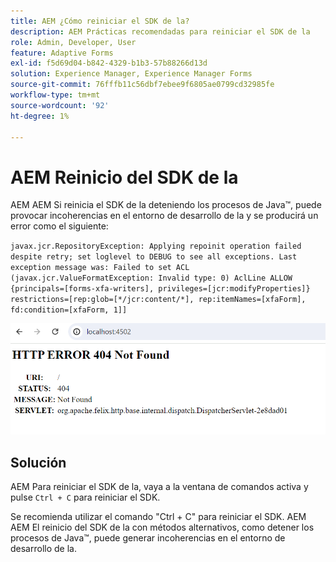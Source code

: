 ```yaml
---
title: AEM ¿Cómo reiniciar el SDK de la?
description: AEM Prácticas recomendadas para reiniciar el SDK de la
role: Admin, Developer, User
feature: Adaptive Forms
exl-id: f5d69d04-b842-4329-b1b3-57b88266d13d
solution: Experience Manager, Experience Manager Forms
source-git-commit: 76fffb11c56dbf7ebee9f6805ae0799cd32985fe
workflow-type: tm+mt
source-wordcount: '92'
ht-degree: 1%

---
```


# AEM Reinicio del SDK de la

AEM AEM Si reinicia el SDK de la deteniendo los procesos de Java™, puede provocar incoherencias en el entorno de desarrollo de la y se producirá un error como el siguiente:

`javax.jcr.RepositoryException: Applying repoinit operation failed despite retry; set loglevel to DEBUG to see all exceptions. Last exception message was: Failed to set ACL (javax.jcr.ValueFormatException: Invalid type: 0) AclLine ALLOW {principals=[forms-xfa-writers], privileges=[jcr:modifyProperties]} restrictions=[rep:glob=[*/jcr:content/*], rep:itemNames=[xfaForm], fd:condition=[xfaForm, 1]]`

![Restart-aem-sdk-error](/help/forms/using/assets/restart-sdk-error.png)

## Solución

AEM Para reiniciar el SDK de la, vaya a la ventana de comandos activa y pulse `Ctrl + C` para reiniciar el SDK.

Se recomienda utilizar el comando &quot;Ctrl + C&quot; para reiniciar el SDK. AEM AEM El reinicio del SDK de la con métodos alternativos, como detener los procesos de Java™, puede generar incoherencias en el entorno de desarrollo de la.
